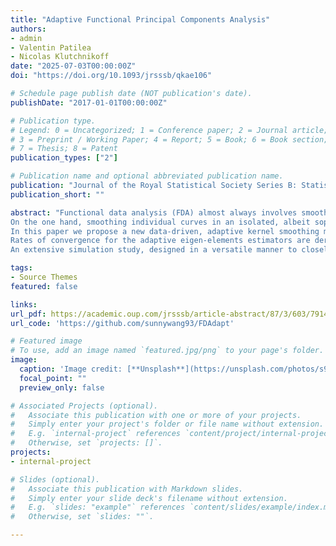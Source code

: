```yaml
---
title: "Adaptive Functional Principal Components Analysis"
authors:
- admin
- Valentin Patilea
- Nicolas Klutchnikoff
date: "2025-07-03T00:00:00Z"
doi: "https://doi.org/10.1093/jrsssb/qkae106"

# Schedule page publish date (NOT publication's date).
publishDate: "2017-01-01T00:00:00Z"

# Publication type.
# Legend: 0 = Uncategorized; 1 = Conference paper; 2 = Journal article;
# 3 = Preprint / Working Paper; 4 = Report; 5 = Book; 6 = Book section;
# 7 = Thesis; 8 = Patent
publication_types: ["2"]

# Publication name and optional abbreviated publication name.
publication: "Journal of the Royal Statistical Society Series B: Statistical Methodology, 87(3), 603-631"
publication_short: ""

abstract: "Functional data analysis (FDA) almost always involves smoothing discrete observations into curves, because they are never observed in continuous time and rarely without error. Although smoothing parameters affect the subsequent inference, data-driven methods for selecting these parameters are not well-developed, frustrated by the difficulty of using all the information shared by curves while being computationally efficient. 
On the one hand, smoothing individual curves in an isolated, albeit sophisticated way, ignores useful signals present in other curves. On the other hand, bandwidth selection by automatic procedures such as cross-validation after pooling all the curves together quickly become computationally unfeasible due to the large number of data points. 
In this paper we propose a new data-driven, adaptive kernel smoothing method, specifically tailored for functional principal components analysis (FPCA) through the derivation of sharp, explicit risk bounds for the eigen-elements. The minimization of these quadratic risk bounds provide refined, yet computationally efficient bandwidth rules for each eigen-element separately. Both common and independent design cases are allowed.  
Rates of convergence for the adaptive eigen-elements estimators are derived. 
An extensive simulation study, designed in a versatile manner to closely mimic characteristics of real data sets, support our methodological contribution, which is available for use in the R package FDAdapt."

tags:
- Source Themes
featured: false

links:
url_pdf: https://academic.oup.com/jrsssb/article-abstract/87/3/603/7914982?redirectedFrom=fulltext
url_code: 'https://github.com/sunnywang93/FDAdapt'

# Featured image
# To use, add an image named `featured.jpg/png` to your page's folder. 
image:
  caption: 'Image credit: [**Unsplash**](https://unsplash.com/photos/s9CC2SKySJM)'
  focal_point: ""
  preview_only: false

# Associated Projects (optional).
#   Associate this publication with one or more of your projects.
#   Simply enter your project's folder or file name without extension.
#   E.g. `internal-project` references `content/project/internal-project/index.md`.
#   Otherwise, set `projects: []`.
projects:
- internal-project

# Slides (optional).
#   Associate this publication with Markdown slides.
#   Simply enter your slide deck's filename without extension.
#   E.g. `slides: "example"` references `content/slides/example/index.md`.
#   Otherwise, set `slides: ""`.

---
```



